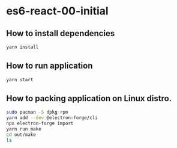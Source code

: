 # es6-react-00-initial

## How to install dependencies

```sh
yarn install
```

## How to run application

```sh
yarn start
```

## How to packing application on Linux distro.

```sh
sudo pacman -S dpkg rpm
yarn add --dev @electron-forge/cli
npx electron-forge import
yarn run make
cd out/make
ls
```
